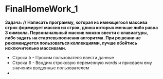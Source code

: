 # FinalHomeWork_1
**Задача: // Написать программу, которая из имеющегося массива строк формирует массив из строк, длина которых меньше либо равна 3 символа. 
Первоначальный массив можно ввести с клавиатуры, либо задать на стартевыполнения алгоритма. 
При решении не рекомендуется пользоваться коллекциями, лучше обойтись исключительно массивами.**

* Строка 5 - Просим пользователя ввести данные
* Строка 6 - Вводим строковую переменную *words* и присваем ему значения введенные пользователем
* 

